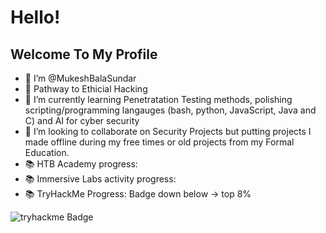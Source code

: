 # Hello!
## Welcome To My Profile

- 👋 I’m @MukeshBalaSundar
- 👀 Pathway to Ethicial Hacking
- 🌱 I’m currently learning Penetratation Testing methods, polishing scripting/programming langauges (bash, python, JavaScript, Java and C) and AI for cyber security
- 💞️ I’m looking to collaborate on Security Projects but putting projects I made offline during my free times or old projects from my Formal Education.
- 📚 HTB Academy progress: <!-- [HTB Academy transcript](https://github.com/MukeshBalaSundar/MukeshBalaSundar/blob/main/HTB%20Academy%20Student%20Transcript.pdf)  -->
- 📚 Immersive Labs activity progress: <!-- [My Immersive Labs progress](https://github.com/MukeshBalaSundar/MukeshBalaSundar/blob/main/Activity-Report-3.pdf) -->
- 📚 TryHackMe Progress: Badge down below -> top 8%
<!-- - 📫 How to reach me: Discord;- Zion#7753 (Will take some time to Respond!) -->
![tryhackme Badge](https://tryhackme-badges.s3.amazonaws.com/Mkb.snd.png)

<!---
MukeshBalaSundar/MukeshBalaSundar is a ✨ special ✨ repository because its `README.md` (this file) appears on your GitHub profile.
You can click the Preview link to take a look at your changes.
--->
